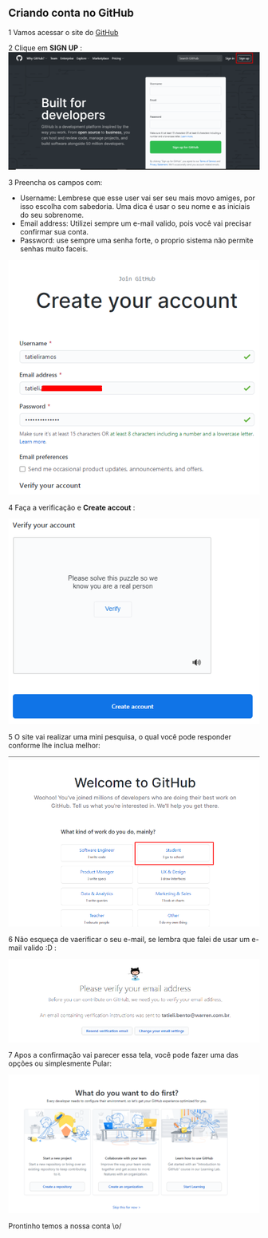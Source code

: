 ## Criando conta no GitHub

1 Vamos acessar o site do [GitHub](https://github.com/)

2 Clique em **SIGN UP** : 
![SIGN UP](../images/github/criando-conta/passo1.png)

3 Preencha os campos com:
* Username: Lembrese que esse user vai ser seu mais movo amiges, por isso escolha com sabedoria. Uma dica é
usar o seu nome e as iniciais do seu sobrenome.
* Email address: Utilizei sempre um e-mail valido, pois você vai precisar confirmar sua conta.
* Password: use sempre uma senha forte, o proprio sistema não permite senhas muito faceis.

![Preenchendo os dados](../images/github/criando-conta/passo2.png)

4 Faça a verificação e  **Create accout** :

![Verificando e criando conta](../images/github/criando-conta/passo3.png)

5 O site vai realizar uma mini pesquisa, o qual você pode responder conforme lhe inclua melhor:

![Verificando e criando conta](../images/github/criando-conta/passo4.png)

6 Não esqueça de vaerificar o seu e-mail, se lembra que falei de usar um e-mail valido :D :

![Verificando e criando conta](../images/github/criando-conta/passo5.png)

7 Apos a confirmação vai parecer essa tela, você pode fazer uma das opções ou simplesmente Pular:

![Verificando e criando conta](../images/github/criando-conta/passo6.png)


Prontinho temos a nossa conta \o/

